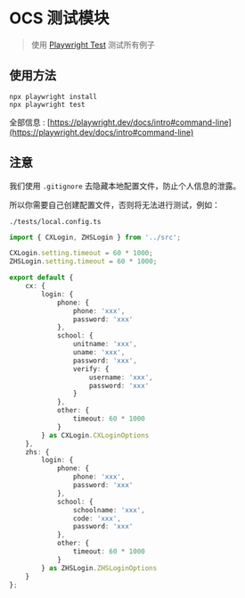 # OCS 测试模块

> 使用 [Playwright Test](https://playwright.dev/) 测试所有例子

## 使用方法

```shell
npx playwright install
npx playwright test
```

全部信息 : [https://playwright.dev/docs/intro#command-line](https://playwright.dev/docs/intro#command-line)

## 注意

我们使用 `.gitignore` 去隐藏本地配置文件，防止个人信息的泄露。

所以你需要自己创建配置文件，否则将无法进行测试，例如：

`./tests/local.config.ts`

```ts
import { CXLogin, ZHSLogin } from '../src';

CXLogin.setting.timeout = 60 * 1000;
ZHSLogin.setting.timeout = 60 * 1000;

export default {
	cx: {
		login: {
			phone: {
				phone: 'xxx',
				password: 'xxx'
			},
			school: {
				unitname: 'xxx',
				uname: 'xxx',
				password: 'xxx',
				verify: {
					username: 'xxx',
					password: 'xxx'
				}
			},
			other: {
				timeout: 60 * 1000
			}
		} as CXLogin.CXLoginOptions
	},
	zhs: {
		login: {
			phone: {
				phone: 'xxx',
				password: 'xxx'
			},
			school: {
				schoolname: 'xxx',
				code: 'xxx',
				password: 'xxx'
			},
			other: {
				timeout: 60 * 1000
			}
		} as ZHSLogin.ZHSLoginOptions
	}
};
```
